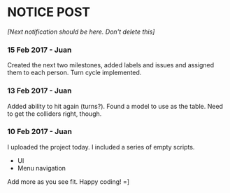 # **NOTICE POST**


*[Next notification should be here. Don't delete this]*

### **15 Feb 2017** - Juan

Created the next two milestones, added labels and issues and assigned them to each person.
Turn cycle implemented.

### **13 Feb 2017** - Juan

Added ability to hit again (turns?). Found a model to use as the table. Need to get the colliders right, though.

### **10 Feb 2017** - Juan

I uploaded the project today. I included a series of empty scripts.

 - UI
 - Menu navigation

Add more as you see fit.
Happy coding! =]
